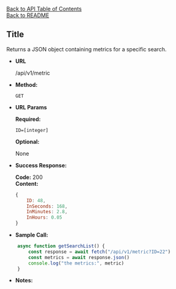 [Back to API Table of Contents](./table_of_contents.MD) <br/>
[Back to README](../../README.md)

**Title**
----
  Returns a JSON object containing metrics for a specific search.

* **URL**

  /api/v1/metric

* **Method:**

  `GET`
  
*  **URL Params**

   **Required:**
 
   `ID=[integer]` <br/>

   **Optional:**
 
   None

* **Success Response:**

   **Code:** 200 <br />
    **Content:** 
    ```javascript
    {
        ID: 48,
        InSeconds: 168,
        InMinutes: 2.8, 
        InHours: 0.05
    }
    ```

* **Sample Call:**

```javascript
    async function getSearchList() {
        const response = await fetch("/api/v1/metric?ID=22")
        const metrics = await response.json()
        console.log("the metrics:", metric)
    }
```

* **Notes:**
